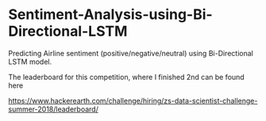 # Sentiment-Analysis-using-Bi-Directional-LSTM
Predicting Airline sentiment (positive/negative/neutral) using Bi-Directional LSTM model. 


The leaderboard for this competition, where I finished 2nd can be found here

https://www.hackerearth.com/challenge/hiring/zs-data-scientist-challenge-summer-2018/leaderboard/
